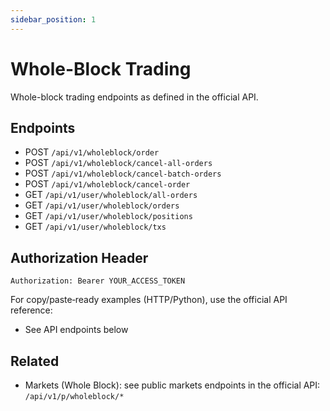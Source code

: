 ```yaml
---
sidebar_position: 1
---
```


# Whole-Block Trading

Whole-block trading endpoints as defined in the official API.

## Endpoints

- POST `/api/v1/wholeblock/order`
- POST `/api/v1/wholeblock/cancel-all-orders`
- POST `/api/v1/wholeblock/cancel-batch-orders`
- POST `/api/v1/wholeblock/cancel-order`
- GET `/api/v1/user/wholeblock/all-orders`
- GET `/api/v1/user/wholeblock/orders`
- GET `/api/v1/user/wholeblock/positions`
- GET `/api/v1/user/wholeblock/txs`

## Authorization Header

```
Authorization: Bearer YOUR_ACCESS_TOKEN
```

For copy/paste‑ready examples (HTTP/Python), use the official API reference:

- See API endpoints below

## Related

- Markets (Whole Block): see public markets endpoints in the official API: `/api/v1/p/wholeblock/*` 